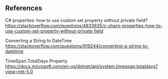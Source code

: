 ## References


C# properties: how to use custom set property without private field?  
https://stackoverflow.com/questions/4833635/c-sharp-properties-how-to-use-custom-set-property-without-private-field

Converting a String to DateTime  
https://stackoverflow.com/questions/919244/converting-a-string-to-datetime

TimeSpan.TotalDays Property  
https://docs.microsoft.com/en-us/dotnet/api/system.timespan.totaldays?view=net-5.0

